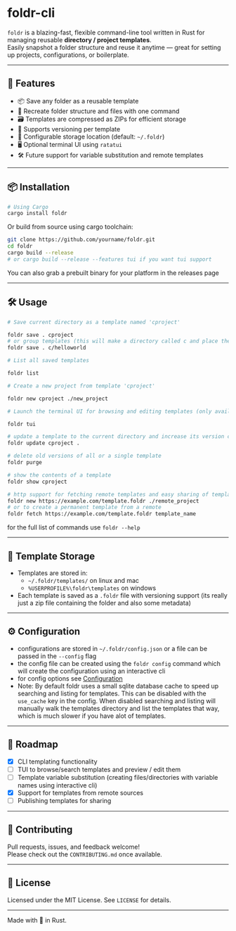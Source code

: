 # foldr-cli

`foldr` is a blazing-fast, flexible command-line tool written in Rust for managing reusable **directory / project templates**.  
Easily snapshot a folder structure and reuse it anytime — great for setting up projects, configurations, or boilerplate.

---

## 🚀 Features

- 📦 Save any folder as a reusable template  
- 🧱 Recreate folder structure and files with one command  
- 🗃️ Templates are compressed as ZIPs for efficient storage  
- 🧭 Supports versioning per template  
- 🔧 Configurable storage location (default: `~/.foldr`)  
- 🖥️ Optional terminal UI using `ratatui`  
- 🛠️ Future support for variable substitution and remote templates  

---

## 📦 Installation



```bash
# Using Cargo
cargo install foldr
```






Or build from source using cargo toolchain:

```bash
git clone https://github.com/yourname/foldr.git
cd foldr
cargo build --release 
# or cargo build --release --features tui if you want tui support
```

You can also grab a prebuilt binary for your platform in the releases page

---

## 🛠️ Usage

```bash
# Save current directory as a template named 'cproject'

foldr save . cproject
# or group templates (this will make a directory called c and place the template in it)
foldr save . c/helloworld

# List all saved templates

foldr list

# Create a new project from template 'cproject'

foldr new cproject ./new_project

# Launch the terminal UI for browsing and editing templates (only available when using the tui feature flag or from a prebuilt binary)

foldr tui

# update a template to the current directory and increase its version counter
foldr update cproject . 

# delete old versions of all or a single template
foldr purge 

# show the contents of a template 
foldr show cproject

# http support for fetching remote templates and easy sharing of templates
foldr new https://example.com/template.foldr ./remote_project
# or to create a permanent template from a remote
foldr fetch https://example.com/template.foldr template_name
```

for the full list of commands use `foldr --help`



---

## 📁 Template Storage

- Templates are stored in: 
  - `~/.foldr/templates/` on linux and mac 
  - `%USERPROFILE%\foldr\templates` on windows
- Each template is saved as a `.foldr` file with versioning support (its really just a zip file containing the folder and also some metadata)

---

## ⚙️  Configuration

- configurations are stored in `~/.foldr/config.json` or a file can be passed in the `--config` flag
- the config file can be created using the `foldr config` command which will create the configuration using an interactive cli
- for config options see [Configuration](Configuration.md)
- Note: By default foldr uses a small sqlite database cache to speed up searching and listing for templates. This can be disabled with the `use_cache` key in the config. When disabled searching and listing will manually walk the templates directory and list the templates that way, which is much slower if you have alot of templates.

---

## 🔮 Roadmap

- [X] CLI templating functionality 
- [ ] TUI to browse/search templates and preview / edit them
- [ ] Template variable substitution (creating files/directories with variable names using interactive cli)
- [X] Support for templates from remote sources  
- [ ] Publishing templates for sharing  

---

## 🤝 Contributing

Pull requests, issues, and feedback welcome!  
Please check out the `CONTRIBUTING.md` once available.

---

## 📄 License

Licensed under the MIT License. See `LICENSE` for details.

---

Made with 💙 in Rust.
